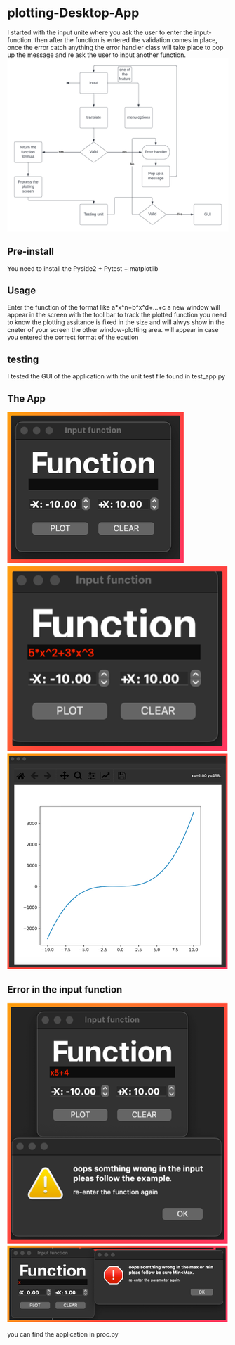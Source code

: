 # plotting-Desktop-App
I started with the input unite where you ask the user to enter the input-function.
then after the function is entered the validation comes in place, once the error catch anything the error handler class will take place to pop up the message and re ask the user to input another function.
<img src="/UML/Blank diagram.png">
## Pre-install
You need to install the Pyside2 + Pytest + matplotlib
## Usage 
Enter the function of the format like a*x^n+b^x^d+...+c
a new window will appear in the screen with the tool bar to track the plotted function 
you need to know the plotting assitance is fixed in the size and will alwys show in the cneter of your screen
the other window-plotting area. will appear in case you entered the correct format of the eqution 
## testing
I tested the GUI of the application with the unit test file found in test_app.py

## The App

<img src="/Pic/img1.png">
<img src="/Pic/img2.png">
<img src="/Pic/img3.png">

## Error in the input function

<img src="/Pic/img4.png">
<img src="/Pic/img5.png">

you can find the application in proc.py

